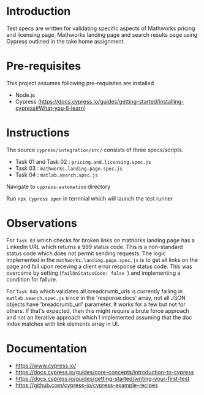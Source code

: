 # Introduction
Test specs are written for validating specific aspects of Mathworks pricing and licensing page, Mathworks landing page and search results page using Cypress outlined in the take home assignment.

# Pre-requisites
This project assumes following pre-requisites are installed
- Node.js
- Cypress (https://docs.cypress.io/guides/getting-started/installing-cypress#What-you-ll-learn)

# Instructions
The source `cypress/integration/src/` consists of three specs/scripts.
 - Task 01 and Task 02 : `pricing.and.licensing.spec.js`
 - Task 03 : `mathworks.landing.page.spec.js`
 - Task 04 : `matlab.search.spec.js`

Navigate to `cypress-automation` directory

Run `npx cypress open` in termnial which will launch the test runner

# Observations 
For `Task 03` which checks for broken links on mathorks landing page has a LinkedIn URL which returns a 999 status code. This is a non-standard status code which does not permit sending requests. The logic implemented in the `mathworks.landing.page.spec.js` is to get all links on the page and fail upon receving a client error response status code. This was overcome by setting (`failOnStatusCode: false `) and implementing a condition for failure.

For `Task 04b` which validates all breadcrumb_urls is currently failing in `matlab.search.spec.js` since in the 'response.docs' array, not all JSON objects have 'breadcrumb_url' parameter. It works for a few but not for others. If that's expected, then this might require a brute force approach and not an iterative approach which I implemented assuming that the doc index matches with link elements array in UI.

# Documentation
- https://www.cypress.io/
- https://docs.cypress.io/guides/core-concepts/introduction-to-cypress
- https://docs.cypress.io/guides/getting-started/writing-your-first-test
- https://github.com/cypress-io/cypress-example-recipes
